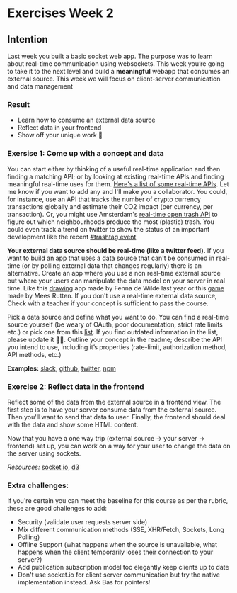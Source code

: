 # Exercises Week 2

## Intention

Last week you built a basic socket web app. The purpose was to learn about real-time communication using websockets. This week you’re going to take it to the next level and build a **meaningful** webapp that consumes an external source. 
This week we will focus on client-server communication and data management

### Result
* Learn how to consume an external data source 
* Reflect data in your frontend
* Show off your unique work 🤩

### Exersise 1: Come up with a concept and data
You can start either by thinking of a useful real-time application and then finding a matching API; or by looking at existing real-time APIs and finding meaningful real-time uses for them. [Here's a list of some real-time APIs](https://docs.google.com/spreadsheets/d/1YKMTvdWVbzJ-CXDCHBEH2n3KofcQTN7EerTOEXy9MHI/edit?usp=sharing). Let me know if you want to add any and I'll make you a collaborator.
You could, for instance, use an API that tracks the number of crypto currency transactions globally and estimate their CO2 impact (per currency, per transaction).
Or, you might use Amsterdam's [real-time open trash API][trash] to figure out which neighbourhoods produce the most (plastic) trash.
You could even track a trend on twitter to show the status of an important development like the recent [#trashtag event][trashtag]

**Your external data source should be real-time (like a twitter feed).** If you want to build an app that uses a data source that can't be consumed in real-time (or by polling external data that changes regularly) there is an alternative. Create an app where you use a non real-time external source but where your users can manipulate the data model on your server in real time. Like this [drawing] app made by Fenna de Wilde last year or this [game] made by Mees Rutten. If you don't use a real-time external data source, Check with a teacher if your concept is sufficient to pass the course.

Pick a data source and define what you want to do. You can find a real-time source yourself (be weary of OAuth, poor documentation, strict rate limits etc.) or pick one from this [list](https://docs.google.com/spreadsheets/d/1YKMTvdWVbzJ-CXDCHBEH2n3KofcQTN7EerTOEXy9MHI/edit?usp=sharing). If you find outdated information in the list, please update it 🙏🏼.
Outline your concept in the readme; describe the API you intend to use, including it’s properties (rate-limit, authorization method, API methods, etc.)

**Examples:** [slack], [github], [twitter], [npm] 


### Exercise 2: Reflect data in the frontend
Reflect some of the data from the external source in a frontend view. The first step is to have your server consume data from the external source. Then you'll want to send that data to user. Finally, the frontend should deal with the data and show some HTML content.

Now that you have a one way trip (external source -> your server -> frontend) set up, you can work on a way for your user to change the data on the server using sockets.

*Resources:* [socket.io], [d3]

### Extra challenges:
If you're certain you can meet the baseline for this course as per the rubric, these are good challenges to add:

- Security (validate user requests server side)
- Mix different communication methods (SSE, XHR/Fetch, Sockets, Long Polling)
- Offline Support (what happens when the source is unavailable, what happens when the client temporarily loses their connection to your server?)
- Add publication subscription model too elegantly keep clients up to date
- Don't use socket.io for client server communication but try the native implementation instead. Ask Bas for pointers!


[slack]:https://api.slack.com/rtm
[github]:https://developer.github.com/v3/
[twitter]:https://developer.twitter.com/en/docs
[npm]:https://github.com/npm/registry-follower-tutorial
[socket.io]:https://socket.io/
[d3]:https://d3js.org/
[trash]:https://api.data.amsterdam.nl/afval/
[trashtag]:https://twitter.com/search?q=%23trashtag&src=typd
[drawing]:https://live-draw.herokuapp.com/
[game]:https://github.com/meesrutten/real-time-web

